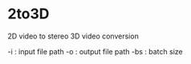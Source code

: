 # 2to3D
2D video to stereo 3D video conversion

-i : input file path
-o : output file path
-bs : batch size
